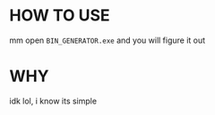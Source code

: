 # HOW TO USE

mm open `BIN_GENERATOR.exe` and you will figure it out

# WHY

idk lol, i know its simple
